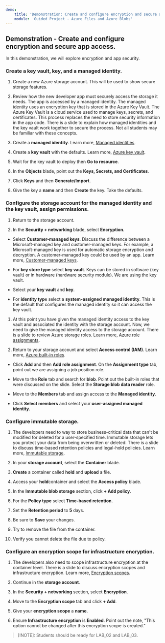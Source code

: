```yaml
---
demo:
    title: 'Demonstration: Create and configure encryption and secure app access'
    module: 'Guided Project - Azure Files and Azure Blobs'
--- 
```


## Demonstration - Create and configure encryption and secure app access. 

In this demonstration, we will explore encryption and app security.

### Create a key vault, key, and a managed identity.

1. Create a new Azure storage account. This will be used to show secure storage features.

1. Review how the new developer app must securely access the storage it needs. The app is accessed by a managed identity. The managed identity uses an encryption key that is stored in the Azure Key Vault. The Azure Key Vault is a cloud service used to manage keys, secrets, and certificates. This process replaces the need to store security information in the app code. There is a slide to explain how managed identities and the key vault work together to secure the process. Not all students may be familiar with these concepts. 

1. Create a **managed identity**. Learn more, [Managed identities](https://learn.microsoft.com/en-us/azure/active-directory/managed-identities-azure-resources/overview).

1. Create a **key vault** with the defaults. Learn more, [Azure key vault](https://learn.microsoft.com/azure/active-directory/managed-identities-azure-resources/overview).

1. Wait for the key vault to deploy then **Go to resource**.

1. In the **Objects** blade, point out the **Keys, Secrets, and Certificates**.

1. Click **Keys** and then **Generate/Import**.

1. Give the key a **name** and then **Create** the key. Take the defaults.

### Configure the storage account for the managed identity and the key vault, assign permissions.

1. Return to the storage account.

1. In the **Security + networking** blade, select **Encryption**.

- Select **Customer-managed keys**. Discuss the difference between a Microsoft-managed key and customer-managed keys. For example, a Microsoft-managed key is used for automatic storage encryption and decryption. A customer-managed key could be used by an app. Learn more, [Customer-managed keys](https://learn.microsoft.com/azure/storage/common/customer-managed-keys-overview).

- For **key store type** select **key vault**. Keys can be stored in software (key vault) or in hardware (hardware security module). We are using the key vault.

* Select your **key vault** and **key**.

- For **identity typ**e select a **system-assigned managed identity**. This is the default that configures the managed identity so it can access the key vault.

1. At this point you have given the managed identity access to the key vault and associated the identity with the storage account. Now, we need to give the managed identity access to the storage account. There is a slide to review Azure storage roles. Learn more, [Azure role assignments](https://learn.microsoft.com/azure/role-based-access-control/role-assignments).

1. Return to your storage account and select **Access control (IAM)**. Learn more, [Azure built-in roles](https://learn.microsoft.com/azure/role-based-access-control/built-in-roles).

- Click **Add** and then **Add role assignment**. On the **Assignment type** tab, point out we are assigning a job position role.

- Move to the **Role** tab and search for **blob**. Point out the built-in roles that were discussed on the slide. Select the **Storage blob data reader** role.

- Move to the **Members** tab and assign access to the **Managed identity.**

- Click **Select members** and select your **user-assigned managed identity**.

### Configure immutable storage.

1. The developers need to way to store business-critical data that can't be modified for deleted for a user-specified time. Immutable storage lets you protect your data from being overwritten or deleted. There is a slide to discuss time-based retention policies and legal-hold policies. Learn more, [Immutable storage](https://learn.microsoft.com/azure/storage/blobs/immutable-storage-overview).

1. In your **storage account**, select the **Container** blade.

1. **Create** a container called **hold** and **upload** a file.

1. Access your **hold**container and select the **Access policy** blade.

1. In the **Immutable blob storage** section, click **+ Add policy**.

1. For the **Policy type** select **Time-based retention**.

1. Set the **Retention period** to **5** days.

1. Be sure to **Save** your changes.

1. Try to remove the file from the container.

1. Verify you cannot delete the file due to policy.

### Configure an encryption scope for infrastructure encryption.

1. The developers also need to scope infrastructure encryption at the container level. There is a slide to discuss encryption scopes and infrastructure encryption. Learn more, [Encryption scopes](https://learn.microsoft.com/azure/storage/blobs/encryption-scope-overview).

1. Continue in the **storage account**.

1. In the **Security + networking** section, select **Encryption**.

1. Move to the **Encryption scope** tab and click **+ Add**.

1. Give your **encryption scope** a **name**.

1. Ensure **Infrastructure encryption** is **Enabled**. Point out the note, "This option cannot be changed after this encryption scope is created."

>[!NOTE]: Students should be ready for LAB_02 and LAB_03. 
